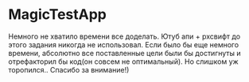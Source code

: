 # MagicTestApp
Немного не хватило времени все доделать.
Ютуб апи + рхсвифт до этого задания никогда не использовал. 
Если было бы еще немного времени, абсолютно все поставленные цели были бы достигнуты и отрефакторил бы код(он совсем не оптимальный). Но слишком уж торопился..
Спасибо за внимание!)
